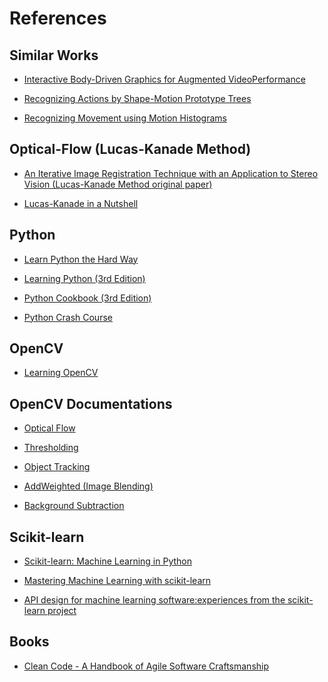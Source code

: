 # References


## Similar Works

* [Interactive Body-Driven Graphics for Augmented VideoPerformance](http://www.uni-miskolc.hu/~qgenagyd/references/Interactive%20Body-Driven%20Graphics%20for%20Augmented%20VideoPerformance.pdf)

* [Recognizing Actions by Shape-Motion Prototype Trees](http://www.uni-miskolc.hu/~qgenagyd/references/Recognizing%20Actions%20by%20Shape-Motion%20Prototype%20Trees.pdf)

* [Recognizing Movement using Motion Histograms](http://www.uni-miskolc.hu/~qgenagyd/references/RecognizingMovementusingMotionHistograms.pdf)


## Optical-Flow (Lucas-Kanade Method)

* [An Iterative Image Registration Technique with an Application to Stereo Vision (Lucas-Kanade Method original paper)](http://www.uni-miskolc.hu/~qgenagyd/references/lucas_kanade-1981.pdf)

* [Lucas-Kanade in a Nutshell](http://www.uni-miskolc.hu/~qgenagyd/references/Lucas-Kanade-in-a-nutshell.pdf)


## Python

* [Learn Python the Hard Way](http://www.uni-miskolc.hu/~qgenagyd/references/Learn_Python_the_Hard_Way(2014).pdf)

* [Learning Python (3rd Edition)](http://www.uni-miskolc.hu/~qgenagyd/references/OReilly%20Learning%20Python%20(3rd%20Edition).pdf)

* [Python Cookbook (3rd Edition)](http://www.uni-miskolc.hu/~qgenagyd/references/Python_Cookbook_3rd_Edition.pdf)

* [Python Crash Course](http://www.uni-miskolc.hu/~qgenagyd/references/Python_Crash_Course.pdf)


## OpenCV

* [Learning OpenCV](http://www.uni-miskolc.hu/~qgenagyd/references/OReilly%20Learning%20OpenCV.pdf)


## OpenCV Documentations

* [Optical Flow](https://docs.opencv.org/4.1.1/d4/dee/tutorial_optical_flow.html)

* [Thresholding](https://docs.opencv.org/4.1.1/d7/d4d/tutorial_py_thresholding.html)

* [Object Tracking](https://docs.opencv.org/3.4.9/dc/d6b/group__video__track.html#ga473e4b886d0bcc6b65831eb88ed93323)

* [AddWeighted (Image Blending)](https://docs.opencv.org/4.1.0/d2/de8/group__core__array.html#gafafb2513349db3bcff51f54ee5592a19)

* [Background Subtraction](https://docs.opencv.org/4.1.1/d1/dc5/tutorial_background_subtraction.html)


## Scikit-learn

* [Scikit-learn: Machine Learning in Python](http://www.uni-miskolc.hu/~qgenagyd/references/Scikit-learn:%20Machine%20Learning%20in%20Python.pdf)

* [Mastering Machine Learning with scikit-learn](http://www.uni-miskolc.hu/~qgenagyd/references/Gavin%20Hackeling-Mastering%20Machine%20Learning%20with%20scikit-learn-Packt%20Publishing%20(2014).pdf)

* [API design for machine learning software:experiences from the scikit-learn project](http://www.uni-miskolc.hu/~qgenagyd/references/API%20design%20for%20machine%20learning%20software:experiences%20from%20the%20scikit-learn%20project.pdf)


## Books

* [Clean Code - A Handbook of Agile Software Craftsmanship](http://www.uni-miskolc.hu/~qgenagyd/references/Clean_Code.pdf)
